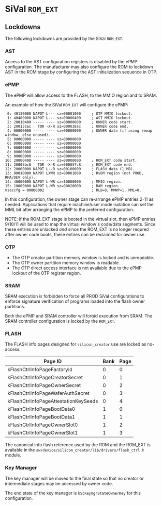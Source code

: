 # SiVal `ROM_EXT`

## Lockdowns

The following lockdowns are provided by the SiVal `ROM_EXT`.

### AST

Access to the AST configuration registers is disabled by the ePMP
configuration. The manufacturer may also configure the ROM to lockdown AST in
the ROM stage by configuring the AST initialization sequence in OTP.

### ePMP

The ePMP will allow access to the FLASH, to the MMIO region and to SRAM.

An example of how the SiVal `ROM_EXT` will configure the ePMP:

```console
 0: 40130000 NAPOT L--- sz=00001000     ; OTP MMIO lockout.
 1: 40480000 NAPOT L--- sz=00000400     ; AST MMIO lockout.
 2: 20010400 ----- ---- sz=00000000     ; OWNER code start.
 3: 20013cac   TOR -X-R sz=000038ac     ; OWNER code end.
 4: 00000000 ----- ---- sz=00000000     ; OWNER data (if using remap window, else unused).
 5: 00000000 ----- ---- sz=00000000
 6: 00000000 ----- ---- sz=00000000
 7: 00000000 ----- ---- sz=00000000
 8: 00000000 ----- ---- sz=00000000
 9: 00000000 ----- ---- sz=00000000
10: 20000400 ----- ---- sz=00000000     ; ROM_EXT code start.
11: 20005bc8   TOR -X-R sz=000057c8     ; ROM_EXT code end.
12: 20000000 NAPOT L--R sz=00100000     ; FLASH data (1 MB).
13: 00010000 NAPOT LXWR sz=00001000     ; RvDM region (not PROD, RMA/DEV only).
14: 40000000 NAPOT L-WR sz=10000000     ; MMIO region.
15: 10000000 NAPOT L-WR sz=00020000     ; RAM region.
mseccfg = 00000002                      ; RLB=0, MMWP=1, MML=0.
```

In this configuration, the owner stage can re-arrange ePMP entries
2-11 as needed.  Applications that require machine/user mode isolation can set
the MML bit after arranging the ePMP to the preferred configuration.

NOTE: if the ROM\_EXT stage is booted in the virtual slot, then ePMP entries
9/10/11 will be used to map the virtual window's code/data segments.  Since
these entries are unlocked _and_ since the ROM\_EXT is no longer requred
after owner code boots, these entries can be reclaimed for owner use.

### OTP

- The OTP creator partition memory window is locked and is unreadable.
- The OTP owner partition memory window is readable.
- The OTP direct access interface is not available due to the ePMP lockout of
  the OTP register region.

### SRAM

SRAM execution is forbidden to force all PROD SiVal configurations to enforce
signature verification of programs loaded into the flash owner partitions.

Both the ePMP and SRAM controller will forbid execution from SRAM. The SRAM
controller configuration is locked by the `ROM_EXT`.

### FLASH

The FLASH info pages designed for `silicon_creator` use are locked as
no-access.

Page ID                               | Bank | Page
--------------------------------------|------|------
kFlashCtrlInfoPageFactoryId           | 0    | 0
kFlashCtrlInfoPageCreatorSecret       | 0    | 1
kFlashCtrlInfoPageOwnerSecret         | 0    | 2
kFlashCtrlInfoPageWaferAuthSecret     | 0    | 3
kFlashCtrlInfoPageAttestationKeySeeds | 0    | 4
kFlashCtrlInfoPageBootData0           | 1    | 0
kFlashCtrlInfoPageBootData1           | 1    | 1
kFlashCtrlInfoPageOwnerSlot0          | 1    | 2
kFlashCtrlInfoPageOwnerSlot1          | 1    | 3

The canonical info flash reference used by the ROM and the ROM\_EXT is available
in the `sw/device/silicon_creator/lib/drivers/flash_ctrl.h` module.

### Key Manager

The key manager will be moved to the final state so that no creator or
intermediate stages may be accessed by owner code.

The end state of the key manager is `kScKeymgrStateOwnerKey` for this
configuration.
